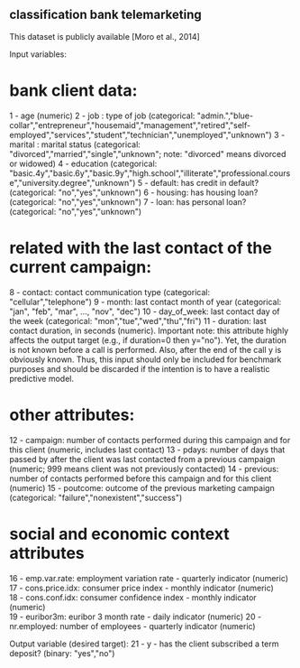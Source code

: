 ## classification bank telemarketing

This dataset is publicly available [Moro et al., 2014]

Input variables:
   # bank client data:
   1 - age (numeric)
   2 - job : type of job (categorical: "admin.","blue-collar","entrepreneur","housemaid","management","retired","self-employed","services","student","technician","unemployed","unknown")
   3 - marital : marital status (categorical: "divorced","married","single","unknown"; note: "divorced" means divorced or widowed)
   4 - education (categorical: "basic.4y","basic.6y","basic.9y","high.school","illiterate","professional.course","university.degree","unknown")
   5 - default: has credit in default? (categorical: "no","yes","unknown")
   6 - housing: has housing loan? (categorical: "no","yes","unknown")
   7 - loan: has personal loan? (categorical: "no","yes","unknown")
   # related with the last contact of the current campaign:
   8 - contact: contact communication type (categorical: "cellular","telephone") 
   9 - month: last contact month of year (categorical: "jan", "feb", "mar", ..., "nov", "dec")
  10 - day_of_week: last contact day of the week (categorical: "mon","tue","wed","thu","fri")
  11 - duration: last contact duration, in seconds (numeric). Important note:  this attribute highly affects the output target (e.g., if duration=0 then y="no"). Yet, the duration is not known before a call is performed. Also, after the end of the call y is obviously known. Thus, this input should only be included for benchmark purposes and should be discarded if the intention is to have a realistic predictive model.
   # other attributes:
  12 - campaign: number of contacts performed during this campaign and for this client (numeric, includes last contact)
  13 - pdays: number of days that passed by after the client was last contacted from a previous campaign (numeric; 999 means client was not previously contacted)
  14 - previous: number of contacts performed before this campaign and for this client (numeric)
  15 - poutcome: outcome of the previous marketing campaign (categorical: "failure","nonexistent","success")
   # social and economic context attributes
  16 - emp.var.rate: employment variation rate - quarterly indicator (numeric)
  17 - cons.price.idx: consumer price index - monthly indicator (numeric)     
  18 - cons.conf.idx: consumer confidence index - monthly indicator (numeric)     
  19 - euribor3m: euribor 3 month rate - daily indicator (numeric)
  20 - nr.employed: number of employees - quarterly indicator (numeric)

  Output variable (desired target):
  21 - y - has the client subscribed a term deposit? (binary: "yes","no")
